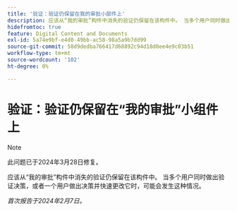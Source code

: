 ```yaml
---
title: '验证：验证仍保留在我的审批小部件上'
description: 应该从“我的审批”构件中消失的验证仍保留在该构件中。 当多个用户同时做出验证决策，或者一个用户做出决策并快速更改它时，可能会发生这种情况。
hidefromtoc: true
feature: Digital Content and Documents
exl-id: 5a74e9bf-e4d0-49bb-ac58-98a5a9b7dd99
source-git-commit: 58d9dedba766417d68892c94d18d0ee4e9c03b51
workflow-type: tm+mt
source-wordcount: '102'
ht-degree: 0%

---
```


# 验证：验证仍保留在“我的审批”小组件上

>[!NOTE]
>
>此问题已于2024年3月28日修复。

应该从“我的审批”构件中消失的验证仍保留在该构件中。 当多个用户同时做出验证决策，或者一个用户做出决策并快速更改它时，可能会发生这种情况。

_首次报告于2024年2月7日。_
